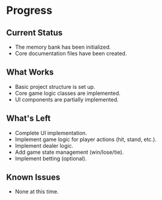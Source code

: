 # Progress

## Current Status

- The memory bank has been initialized.
- Core documentation files have been created.

## What Works

- Basic project structure is set up.
- Core game logic classes are implemented.
- UI components are partially implemented.

## What's Left

- Complete UI implementation.
- Implement game logic for player actions (hit, stand, etc.).
- Implement dealer logic.
- Add game state management (win/lose/tie).
- Implement betting (optional).

## Known Issues

- None at this time.